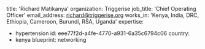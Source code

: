 title: 'Richard Matikanya'
organization: Triggerise
job_title: 'Chief Operating Officer'
email_address: richard@triggerise.org
works_in: 'Kenya, India,  DRC, Ethiopia, Cameroon,  Burundi, RSA, Uganda'
expertise:
  - hypertension
id: eee77f2d-a4fe-4770-a931-6a35c6794c06
country:
  - kenya
blueprint: networking
